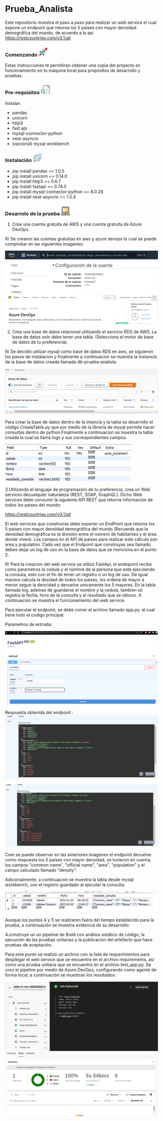# Prueba_Analista


Este repositorio muestra el paso a paso para realizar un web service el cual expone un endpoint que retorna los 5 países con mayor densidad demográfica del mundo, de acuerdo a la api https://restcountries.com/v3.1/all

### Comenzando <img src="/imagenes/cohete.jpg" width="30" height="30">
Estas instrucciones te permitirán obtener una copia del proyecto en funcionamiento en tu máquina local para propósitos de desarrollo y pruebas.

### Pre-requisitos <img src="/imagenes/requisitos.jpg" width="30" height="30">

Instalar: <br>
- pandas <br>
- uvicorn <br>
- http3 <br>
- fast api <br>
- mysql-connector-python <br>
- nest-asyncio <br> 
- (opcional) mysql workbench
### Instalación <img src="/imagenes/instalacion.jpg" width="30" height="30">

- pip install pandas == 1.0.5
- pip install uvicorn == 0.14.0
- pip install http3 == 0.6.7
- pip install fastapi == 0.74.0
- pip install mysql-connector-python == 8.0.28
- pip install nest-asyncio == 1.5.4

### Desarrolo de la prueba <img src="/imagenes/portatil.png" width="30" height="30">

1. Crea una cuenta gratuita de AWS y una cuenta gratuita de Azure DevOps. 

R/ Se crearon las cuentas gratuitas en aws y azure devops lo cual se puede comprobar en las siguientes imagenes:

<img src="/imagenes/Cuentaaws.PNG">
<img src="/imagenes/cuentaazuredevops.PNG">

2. Crea una base de datos relacional utilizando el servicio RDS de AWS. La base de datos solo
debe tener una tabla. (Selecciona el motor de base de datos de tu preferencia).

R/ Se decidió utilizar mysql como base de datos RDS en aws, se siguieron los pasos de instalacion y finalmente a continuacion se muestra la instancia de la base de datos creada
llamada db-prueba-analista:

<img src="/imagenes/A.PNG">

Para crear la base de datos dentro de la intancia y la tabla se desarrollo el código CreateTable.py que por medio de la libreria de mysql permite hacer consultas dentro de python.Finalmente a continuacion se muestra la tabla creada la cual se llama logs y sus correspondientes campos.

<img src="/imagenes/Tabla.PNG">

3.Utilizando el lenguaje de programación de tu preferencia, crea un Web services decualquier naturaleza (REST, SOAP, GraphQL). Dicho Web services debe consumir la siguiente API REST que retorna información de todos los países del mundo:

https://restcountries.com/v3.1/all

El web services que construirás debe exponer un EndPoint que retorne los 5 países con mayor densidad demográfica del mundo (Recuerda que la densidad demográfica es la
división entre el número de habitantes y el área donde viven). Los campos en el API de países para realizar este cálculo son area y population. Cada vez que el Endpoint que construyas sea llamado debes dejar un log de uso en la base de datos que se menciona en el punto 2.

R/ Para la creacion del web service se utilizó FastApi, el endopoint recibe como parametros la cedula y el nomnre de la persona que esta ejecutando la consuta, esto con el fin de tener un registro o un log de uso. De igual manera calcula la desidad de todos los paises, los ordena de mayor a menor segun la dencidad y devuelve unicamente los 5 mayores. 
En la tabla llamada log, ademas de guardarse el nombre y la cedula, tambien se registra la fecha, hora de la consulta y el resultado que se obtuvo. A continuacion se muestra el funcionamiento del web service.

Para ejecutar el endpoint, se debe correr el archivo llamado app.py. el cual tiene todo el codigo principal.

Parametros de entrada:

<img src="/imagenes/FastApi.PNG">

Respuesta obtenida del endpoint
:
<img src="/imagenes/Respuesta.PNG">

<img src="/imagenes/Respuesta2.PNG">

Com se puede observar en las anteriores imagenes el endpoint devuelve como respuesta los 5 paises con mayor densidad, se tuvieron en cuenta, los campos "common name", "official name", "area", "population" y el campo calculado llamado "density".

Adicionalmente, a continuacion se muestra la tabla desde mysql workbench, con el registro guardado al ejecutar la consulta.

<img src="/imagenes/Consulta.PNG">

Aunque los puntos 4 y 5 se realizaron fuera del tiempo establecido para la prueba, a continuación se muestra evidencia de su desarrollo:

4.construye un un pipeline de Build con análisis estático de código, la ejecución de las pruebas unitarias y la publicación del artefacto que hace pruebas de aceptación.

Para este punto se realizó un archivo con la lista de requerimientos para desplegar el web service que se encuentra en el archivo requirements, así como una prueba unitaria que se encuentra en el archivo test_app.py. Se creo el pipeline por medio de Azure DevOps, configurando como agente de forma local, a continuación se muestran los resultados:

<img src="/imagenes/azure.png">
<img src="/imagenes/azure1.png">













    





